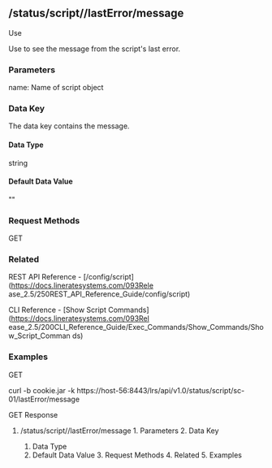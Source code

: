 ## /status/script/<name>/lastError/message

Use

Use to see the message from the script's last error.

### Parameters

name: Name of script object

### Data Key

The data key contains the message.

#### Data Type

string

#### Default Data Value

""

### Request Methods

GET

### Related

REST API Reference - [/config/script](https://docs.lineratesystems.com/093Rele
ase_2.5/250REST_API_Reference_Guide/config/script)

CLI Reference - [Show Script Commands](https://docs.lineratesystems.com/093Rel
ease_2.5/200CLI_Reference_Guide/Exec_Commands/Show_Commands/Show_Script_Comman
ds)

### Examples

GET

curl -b cookie.jar -k
https://host-56:8443/lrs/api/v1.0/status/script/sc-01/lastError/message

GET Response

    
    
     

  1. /status/script/<name>/lastError/message
    1. Parameters
    2. Data Key
      1. Data Type
      2. Default Data Value
    3. Request Methods
    4. Related
    5. Examples

